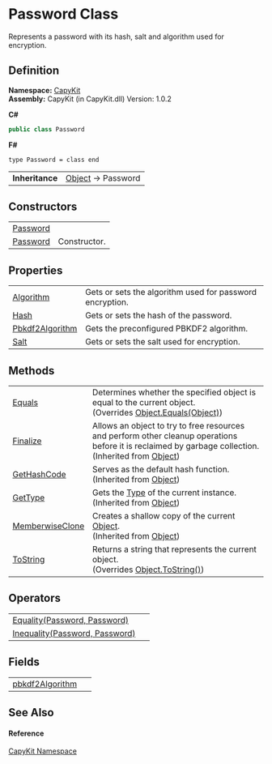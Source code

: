 # Password Class


Represents a password with its hash, salt and algorithm used for encryption.



## Definition
**Namespace:** <a href="N_CapyKit.md">CapyKit</a>  
**Assembly:** CapyKit (in CapyKit.dll) Version: 1.0.2

**C#**
``` C#
public class Password
```
**F#**
``` F#
type Password = class end
```

<table><tr><td><strong>Inheritance</strong></td><td><a href="https://learn.microsoft.com/dotnet/api/system.object" target="_blank" rel="noopener noreferrer">Object</a>  →  Password</td></tr>
</table>



## Constructors
<table>
<tr>
<td><a href="M_CapyKit_Password__cctor.md">Password</a></td>
<td> </td></tr>
<tr>
<td><a href="M_CapyKit_Password__ctor.md">Password</a></td>
<td>Constructor.</td></tr>
</table>

## Properties
<table>
<tr>
<td><a href="P_CapyKit_Password_Algorithm.md">Algorithm</a></td>
<td>Gets or sets the algorithm used for password encryption.</td></tr>
<tr>
<td><a href="P_CapyKit_Password_Hash.md">Hash</a></td>
<td>Gets or sets the hash of the password.</td></tr>
<tr>
<td><a href="P_CapyKit_Password_Pbkdf2Algorithm.md">Pbkdf2Algorithm</a></td>
<td>Gets the preconfigured PBKDF2 algorithm.</td></tr>
<tr>
<td><a href="P_CapyKit_Password_Salt.md">Salt</a></td>
<td>Gets or sets the salt used for encryption.</td></tr>
</table>

## Methods
<table>
<tr>
<td><a href="M_CapyKit_Password_Equals.md">Equals</a></td>
<td>Determines whether the specified object is equal to the current object.<br />(Overrides <a href="https://learn.microsoft.com/dotnet/api/system.object.equals#system-object-equals(system-object)" target="_blank" rel="noopener noreferrer">Object.Equals(Object)</a>)</td></tr>
<tr>
<td><a href="https://learn.microsoft.com/dotnet/api/system.object.finalize" target="_blank" rel="noopener noreferrer">Finalize</a></td>
<td>Allows an object to try to free resources and perform other cleanup operations before it is reclaimed by garbage collection.<br />(Inherited from <a href="https://learn.microsoft.com/dotnet/api/system.object" target="_blank" rel="noopener noreferrer">Object</a>)</td></tr>
<tr>
<td><a href="https://learn.microsoft.com/dotnet/api/system.object.gethashcode" target="_blank" rel="noopener noreferrer">GetHashCode</a></td>
<td>Serves as the default hash function.<br />(Inherited from <a href="https://learn.microsoft.com/dotnet/api/system.object" target="_blank" rel="noopener noreferrer">Object</a>)</td></tr>
<tr>
<td><a href="https://learn.microsoft.com/dotnet/api/system.object.gettype" target="_blank" rel="noopener noreferrer">GetType</a></td>
<td>Gets the <a href="https://learn.microsoft.com/dotnet/api/system.type" target="_blank" rel="noopener noreferrer">Type</a> of the current instance.<br />(Inherited from <a href="https://learn.microsoft.com/dotnet/api/system.object" target="_blank" rel="noopener noreferrer">Object</a>)</td></tr>
<tr>
<td><a href="https://learn.microsoft.com/dotnet/api/system.object.memberwiseclone" target="_blank" rel="noopener noreferrer">MemberwiseClone</a></td>
<td>Creates a shallow copy of the current <a href="https://learn.microsoft.com/dotnet/api/system.object" target="_blank" rel="noopener noreferrer">Object</a>.<br />(Inherited from <a href="https://learn.microsoft.com/dotnet/api/system.object" target="_blank" rel="noopener noreferrer">Object</a>)</td></tr>
<tr>
<td><a href="M_CapyKit_Password_ToString.md">ToString</a></td>
<td>Returns a string that represents the current object.<br />(Overrides <a href="https://learn.microsoft.com/dotnet/api/system.object.tostring" target="_blank" rel="noopener noreferrer">Object.ToString()</a>)</td></tr>
</table>

## Operators
<table>
<tr>
<td><a href="M_CapyKit_Password_op_Equality.md">Equality(Password, Password)</a></td>
<td> </td></tr>
<tr>
<td><a href="M_CapyKit_Password_op_Inequality.md">Inequality(Password, Password)</a></td>
<td> </td></tr>
</table>

## Fields
<table>
<tr>
<td><a href="F_CapyKit_Password_pbkdf2Algorithm.md">pbkdf2Algorithm</a></td>
<td> </td></tr>
</table>

## See Also


#### Reference
<a href="N_CapyKit.md">CapyKit Namespace</a>  
